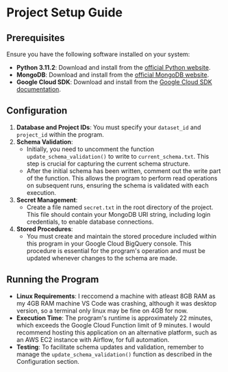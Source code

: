 # Project Setup Guide

## Prerequisites

Ensure you have the following software installed on your system:

- **Python 3.11.2**: Download and install from the [official Python website](https://www.python.org/downloads/release/python-3112/).
- **MongoDB**: Download and install from the [official MongoDB website](https://www.mongodb.com/try/download/community).
- **Google Cloud SDK**: Download and install from the [Google Cloud SDK documentation](https://cloud.google.com/sdk/docs/install).

## Configuration

1. **Database and Project IDs**: You must specify your `dataset_id` and `project_id` within the program.
2. **Schema Validation**:
   - Initially, you need to uncomment the function `update_schema_validation()` to write to `current_schema.txt`. This step is crucial for capturing the current schema structure.
   - After the initial schema has been written, comment out the write part of the function. This allows the program to perform read operations on subsequent runs, ensuring the schema is validated with each execution.
3. **Secret Management**:
   - Create a file named `secret.txt` in the root directory of the project. This file should contain your MongoDB URI string, including login credentials, to enable database connections.
4. **Stored Procedures**:
   - You must create and maintain the stored procedure included within this program in your Google Cloud BigQuery console. This procedure is essential for the program's operation and must be updated whenever changes to the schema are made.

## Running the Program

- **Linux Requirements**: I reccomend a machine with atleast 8GB RAM as my 4GB RAM machine VS Code was crashing, although it was desktop version, so a terminal only linux may be fine on 4GB for now.
- **Execution Time**: The program's runtime is approximately 22 minutes, which exceeds the Google Cloud Function limit of 9 minutes. I would recommend hosting this application on an alternative platform, such as an AWS EC2 instance with Airflow, for full automation.
- **Testing**: To facilitate schema updates and validation, remember to manage the `update_schema_validation()` function as described in the Configuration section.


